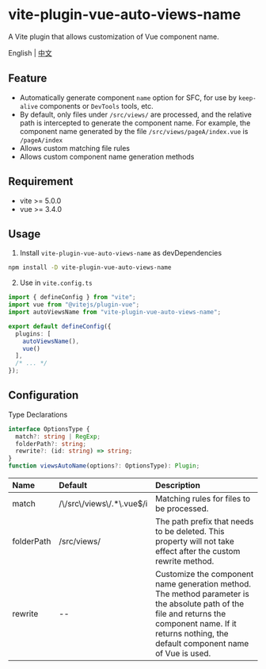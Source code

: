 # vite-plugin-vue-auto-views-name

A Vite plugin that allows customization of Vue component name.

English | <a href="README-zh.md">中文</a>

## Feature

* Automatically generate component `name` option for SFC, for use by `keep-alive` components or `DevTools` tools, etc.
* By default, only files under `/src/views/` are processed, and the relative path is intercepted to generate the component name. For example, the component name generated by the file `/src/views/pageA/index.vue` is `/pageA/index`
* Allows custom matching file rules
* Allows custom component name generation methods

## Requirement

* vite >= 5.0.0
* vue >= 3.4.0

## Usage

1. Install `vite-plugin-vue-auto-views-name` as devDependencies

```bash
npm install -D vite-plugin-vue-auto-views-name
```

2. Use in `vite.config.ts`

```typescript
import { defineConfig } from "vite";
import vue from "@vitejs/plugin-vue";
import autoViewsName from "vite-plugin-vue-auto-views-name";

export default defineConfig({
  plugins: [
    autoViewsName(),
    vue()
  ],
  /* ... */
});
```

## Configuration

Type Declarations

```typescript
interface OptionsType {
  match?: string | RegExp;
  folderPath?: string;
  rewrite?: (id: string) => string;
}
function viewsAutoName(options?: OptionsType): Plugin;
```

| Name       | Default                       | Description                                                                                                                                                                                             |
| :--------- | :---------------------------- | :------------------------------------------------------------------------------------------------------------------------------------------------------------------------------------------------------ |
| match      | /\\/src\\/views\\/.*\\.vue$/i | Matching rules for files to be processed.                                                                                                                                                               |
| folderPath | /src/views/                   | The path prefix that needs to be deleted. This property will not take effect after the custom rewrite method.                                                                                           |
| rewrite    | --                            | Customize the component name generation method. The method parameter is the absolute path of the file and returns the component name. If it returns nothing, the default component name of Vue is used. |
